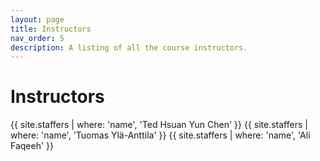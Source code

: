 ```yaml
---
layout: page
title: Instructors
nav_order: 5
description: A listing of all the course instructors.
---
```


# Instructors

{{ site.staffers | where: 'name', 'Ted Hsuan Yun Chen' }}
{{ site.staffers | where: 'name', 'Tuomas Ylä-Anttila' }}
{{ site.staffers | where: 'name', 'Ali Faqeeh' }}

